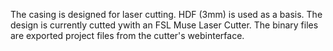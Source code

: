 The casing is designed for laser cutting. HDF (3mm) is used as a basis. The design is currently cutted ywith an FSL Muse Laser Cutter. The binary files are exported project files from the cutter's webinterface. 
